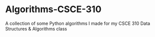 # Algorithms-CSCE-310
A collection of some Python algorithms I made for my CSCE 310 Data Structures &amp; Algorithms class

